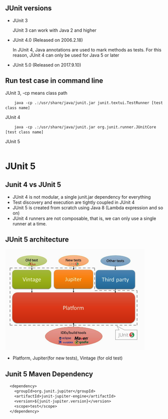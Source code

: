 

## JUnit versions
- JUnit 3
    
    JUnit 3 can work with Java 2 and higher

- JUnit 4.0 (Released on 2006.2.18)
   
   In JUnit 4, Java annotations are used to mark methods as tests. For this reason, JUnit 4 can only be used for Java 5 or later

- JUnit 5.0 (Released on 2017.9.10)
    

## Run test case in command line
JUnit 3, -cp means class path
```
    java -cp .:/usr/share/java/junit.jar junit.textui.TestRunner [test class name]
```
JUnit 4
```
    java -cp .:/usr/share/java/junit.jar org.junit.runner.JUnitCore [test class name]
```
JUnit 5
``` java -jar junit-platform-console-standalone-<version>.jar <Options>
```
# JUnit 5
## Junit 4 vs JUnit 5
- JUnit 4 is not modular, a single junit.jar dependency for everything
- Test discovery and execution are tightly coupled in JUnit 4
- JUnit 5 is created from scratch using Java 8 (Lambda expression and so on)
- JUnit 4 runners are not composable, that is, we can only use a single runner at a time.
  
  
## JUnit 5 architecture
![Junit5](junit5.png)

- Platform, Jupiter(for new tests), Vintage (for old test)

## Junit 5 Maven Dependency
```
  <dependency>
    <groupId>org.junit.jupiter</groupId>
    <artifactId>junit-jupiter-engine</artifactId>
    <version>${junit-jupiter.version}</version>
    <scope>test</scope>
  </dependency>
```